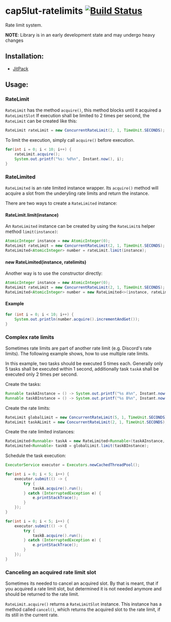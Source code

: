 # cap5lut-ratelimits [![Build Status](https://jitpack.io/v/cap5lut/cap5lut-ratelimits.svg)](https://travis-ci.org/cap5lut/cap5lut-ratelimits)
Rate limit system.

**NOTE**: Library is in an early development state and may undergo heavy changes

## Installation:
* [JitPack](https://jitpack.io/#cap5lut/cap5lut-ratelimits/0.1.0)

## Usage:
### RateLimit
`RateLimit` has the method `acquire()`, this method blocks until it acquired a `RateLimitSlot`
If execution shall be limited to 2 times per second, the `RateLimit` can be created like this:
```java
RateLimit rateLimit = new ConcurrentRateLimit(2, 1, TimeUnit.SECONDS);
```

To limit the execution, simply call `acquire()` before execution.
```java
for(int i = 0; i < 10; i++) {
    rateLimit.acquire();
    System.out.printf("%s: %d%n", Instant.now(), i);
}
```

### RateLimited
`RateLimited` is an rate limited instance wrapper. Its `acquire()` method will acquire a slot from the underyling rate
limits and return the instance.

There are two ways to create a `RateLimited` instance:

#### RateLimit.limit(instance)
An `RateLimited` instance can be created by using the `RateLimit`s helper method `limit(instance)`:
```java
AtomicInteger instance = new AtomicInteger(0);
RateLimit rateLimit = new ConcurrentRateLimit(2, 1, TimeUnit.SECONDS);
RateLimited<AtomicInteger> number = rateLimit.limit(instance);
```

#### new RateLimited(instance, ratelimits)
Another way is to use the constructor directly:
```java
AtomicInteger instance = new AtomicInteger(0);
RateLimit rateLimit = new ConcurrentRateLimit(2, 1, TimeUnit.SECONDS);
RateLimited<AtomicInteger> number = new RateLimited<>(instance, rateLimit);
```


#### Example
```java
for (int i = 0; i < 10; i++) {
    System.out.println(number.acquire().incrementAndGet());
}
```

### Complex rate limits
Sometimes rate limits are part of another rate limit (e.g. Discord's rate limits).
The following example shows, how to use multiple rate limits.

In this example, two tasks should be executed 5 times each. Generally only 5 tasks shall be executed within 1 second,
additionally task `taskA` shall be executed only 2 times per second.

Create the tasks: 
```java
Runnable taskAInstance = () -> System.out.printf("%s A%n", Instant.now());
Runnable taskBInstance = () -> System.out.printf("%s B%n", Instant.now());
```

Create the rate limits:
```java
RateLimit globalLimit = new ConcurrentRateLimit(5, 1, TimeUnit.SECONDS);
RateLimit taskALimit = new ConcurrentRateLimit(2, 1, TimeUnit.SECONDS);
```

Create the rate limited instances:
```java
RateLimited<Runnable> taskA = new RateLimited<Runnable>(taskAInstance, globalLimit, taskALimit);
RateLimited<Runnable> taskB = globalLimit.limit(taskBInstance);
```

Schedule the task execution:
```java
ExecutorService executor = Executors.newCachedThreadPool();

for(int i = 0; i < 5; i++) {
    executor.submit(() -> {
        try {
            taskA.acquire().run();
        } catch (InterruptedException e) {
            e.printStackTrace();
        }
    });
}

for(int i = 0; i < 5; i++) {
    executor.submit(() -> {
        try {
            taskB.acquire().run();
        } catch (InterruptedException e) {
            e.printStackTrace();
        }
    });
}
```
        
### Canceling an acquired rate limit slot
Sometimes its needed to cancel an acquired slot. By that is meant, that if you acquired a rate limit slot, but
determined it is not needed anymore and should be returned to the rate limit.

`RateLimit.acquire()` returns a `RateLimitSlot` instance. This instance has a method called `cancel()`, which returns
the acquired slot to the rate limit, if its still in the current rate.
